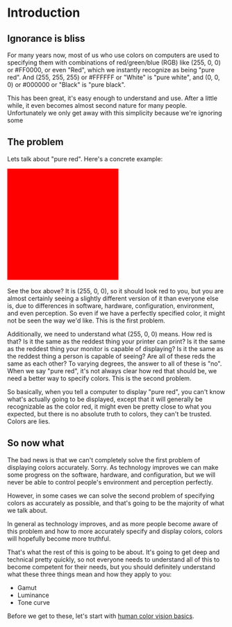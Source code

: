 # Introduction

## Ignorance is bliss

For many years now, most of us who use colors on computers are used to specifying them with
combinations of red/green/blue (RGB) like (255, 0, 0) or #FF0000, or even "Red", which we instantly
recognize as being "pure red". And (255, 255, 255) or #FFFFFF or "White" is "pure white", and (0, 0,
0) or #000000 or "Black" is "pure black".

This has been great, it's easy enough to understand and use. After a little while, it even becomes
almost second nature for many people. Unfortunately we only get away with this simplicity because
we're ignoring some

## The problem

Lets talk about "pure red". Here's a concrete example:

![Red](/images/red.svg)

See the box above? It is (255, 0, 0), so it should look red to you, but you are almost certainly
seeing a slightly different version of it than everyone else is, due to differences in software,
hardware, configuration, environment, and even perception. So even if we have a perfectly specified
color, it might not be seen the way we'd like. This is the first problem.

Additionally, we need to understand what (255, 0, 0) means. How red is that? Is it the same as the
reddest thing your printer can print? Is it the same as the reddest thing your monitor is capable of
displaying? Is it the same as the reddest thing a person is capable of seeing? Are all of these reds
the same as each other? To varying degrees, the answer to all of these is "no". When we say "pure
red", it's not always clear how red that should be, we need a better way to specify colors. This is
the second problem.

So basically, when you tell a computer to display "pure red", you can't know what's actually going
to be displayed, except that it will generally be recognizable as the color red, it might even be
pretty close to what you expected, but there is no absolute truth to colors, they can't be trusted.
Colors are lies.

## So now what

The bad news is that we can't completely solve the first problem of displaying colors accurately.
Sorry. As technology improves we can make some progress on the software, hardware, and
configuration, but we will never be able to control people's environment and perception perfectly.

However, in some cases we can solve the second problem of specifying colors as accurately as
possible, and that's going to be the majority of what we talk about.

In general as technology improves, and as more people become aware of this problem and how to more
accurately specify and display colors, colors will hopefully become more truthful.

That's what the rest of this is going to be about. It's going to get deep and technical pretty
quickly, so not everyone needs to understand all of this to become competent for their
needs, but you should definitely understand what these three things mean and how they apply to you:

* Gamut
* Luminance
* Tone curve

Before we get to these, let's start with [human color vision basics](/pages/ColorVision.md).
